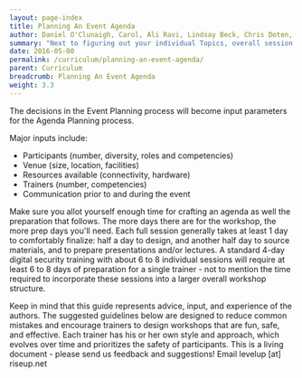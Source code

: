 ```yaml
---
layout: page-index
title: Planning An Event Agenda
author: Daniel O'Clunaigh, Carol, Ali Ravi, Lindsay Beck, Chris Doten, Nick Sera-Leyva
summary: "Next to figuring out your individual Topics, overall session agenda planning is the probably the most important activity you can spend time on before you get into the classroom. Since many events will require trainers to tweak agendas based on unknown or unforeseen circumstances, thoughtful and thorough pre-event preparation will help you make last-minute adjustments, especially if you're prepared for a second set of potential training sessions."
date: 2016-05-00
permalink: /curriculum/planning-an-event-agenda/
parent: Curriculum
breadcrumb: Planning An Event Agenda
weight: 3.3
---
```

The decisions in the Event Planning process will become input parameters for the Agenda Planning process. 

Major inputs include:

- Participants (number, diversity, roles and competencies)
- Venue (size, location, facilities)
- Resources available (connectivity, hardware)
- Trainers (number, competencies)
- Communication prior to and during the event

Make sure you allot yourself enough time for crafting an agenda as well the preparation that follows. The more days there are for the workshop, the more prep days you'll need. Each full session generally takes at least 1 day to comfortably finalize: half a day to design, and another half day to source materials, and to prepare presentations and/or lectures. A standard 4-day digital security training with about 6 to 8 individual sessions will require at least 6 to 8 days of preparation for a single trainer - not to mention the time required to incorporate these sessions into a larger overall workshop structure.

Keep in mind that this guide represents advice, input, and experience of the authors. The suggested guidelines below are designed to reduce common mistakes and encourage trainers to design workshops that are fun, safe, and effective. Each trainer has his or her own style and approach, which evolves over time and prioritizes the safety of participants. This is a living document - please send us feedback and suggestions! Email levelup [at] riseup.net
